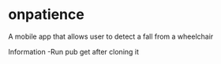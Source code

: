 # onpatience

A mobile app that allows user to detect a fall from a wheelchair

Information
-Run pub get after cloning it







